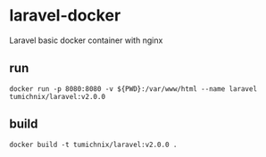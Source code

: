 # laravel-docker

Laravel basic docker container with nginx

## run

```
docker run -p 8080:8080 -v ${PWD}:/var/www/html --name laravel tumichnix/laravel:v2.0.0
```

## build

```
docker build -t tumichnix/laravel:v2.0.0 .
```
